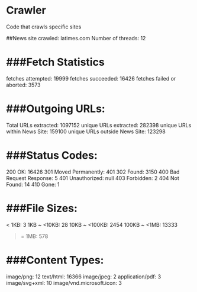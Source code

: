 # Crawler
Code that crawls specific sites

##News site crawled: latimes.com
Number of threads: 12

###Fetch Statistics
================
 fetches attempted: 19999
 fetches succeeded: 16426
 fetches failed or aborted: 3573

###Outgoing URLs:
==============
Total URLs extracted: 1097152
 unique URLs extracted: 282398
 unique URLs within News Site: 159100
 unique URLs outside News Site: 123298

###Status Codes:
=============
200 OK: 16426
301 Moved Permanently: 401
302 Found: 3150
400 Bad Request Response: 5
401 Unauthorized: null
403 Forbidden: 2
404 Not Found: 14
410 Gone: 1

###File Sizes:
===========
< 1KB: 3
1KB ~ <10KB: 28
10KB ~ <100KB: 2454
100KB ~ <1MB: 13333
>= 1MB: 578

###Content Types:
==============
image/png: 12
text/html: 16366
image/jpeg: 2
application/pdf: 3
image/svg+xml: 10
image/vnd.microsoft.icon: 3
